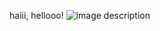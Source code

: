  haiii, hellooo! ![image description](https://cdn.discordapp.com/attachments/1264040713864085535/1297600980568899594/Untitled4_20241020114226.png?ex=67168496&is=67153316&hm=25b72bba37b9d46d03e90739f4fe597b2e122c8eb42e6b45b6b2da8ca8f76bd3&)
